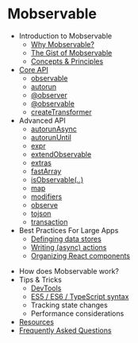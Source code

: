 # Mobservable

* Introduction to Mobservable
  * [Why Mobservable?](README.md)
  * [The Gist of Mobservable](intro/overview.md)
  * [Concepts & Principles](intro/concepts.md)
* [Core API](refguide/api.md)
  * [observable](refguide/observable.md)
  * [autorun](refguide/autorun.md)
  * [@observer](refguide/observer-component.md)
  * [@observable](refguide/observable-decorator.md)
  * [createTransformer](refguide/create-transformer.md)
* Advanced API
  * [autorunAsync](refguide/autorun-async.md)
  * [autorunUntil](refguide/autorun-until.md)
  * [expr](refguide/expr.md)
  * [extendObservable](refguide/extend-observable.md)
  * [extras](refguide/extras.md)
  * [fastArray](refguide/fast-array.md)
  * [isObservable(..)](refguide/is-observable.md)
  * [map](refguide/map.md)
  * [modifiers](refguide/modifiers.md)
  * [observe](refguide/observe.md)
  * [tojson](refguide/tojson.md)
  * [transaction](refguide/transaction.md)
* Best Practices For Large Apps
  * [Definging data stores](best/store.md)
  * [Writing (async) actions](best/actions.md)
  * [Organizing React components](best/components.md)
<!--  * Routing Universal applications -->
* How does Mobservable work?
* Tips & Tricks
  * [DevTools](best/devtools.md)
  * [ES5 / ES6 / TypeScript syntax](best/syntax.md)
  * Tracking state changes
  * Performance considerations
* [Resources](LINKS.md)
* [Frequently Asked Questions](faq/faq.md)
